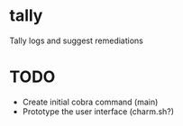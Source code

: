 # tally

Tally logs and suggest remediations

# TODO

- Create initial cobra command (main)
- Prototype the user interface (charm.sh?)

